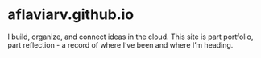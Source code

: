 # aflaviarv.github.io
I build, organize, and connect ideas in the cloud. This site is part portfolio, part reflection - a record of where I’ve been and where I’m heading.
